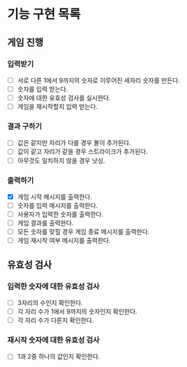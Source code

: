 # 기능 구현 목록

## 게임 진행

### 입력받기

- [ ] 서로 다른 1에서 9까지의 숫자로 이루어진 세자리 숫자를 만든다.
- [ ] 숫자를 입력 받는다.
- [ ] 숫자에 대한 유효성 검사를 실시한다.
- [ ] 게임을 재시작할지 입력 받는다.

### 결과 구하기

- [ ] 값은 같지만 자리가 다를 경우 볼이 추가된다.
- [ ] 값이 같고 자리가 같을 경우 스트라이크가 추가된다.
- [ ] 아무것도 일치하지 않을 경우 낫싱.

### 출력하기

- [x] 게임 시작 메시지를 출력한다.
- [ ] 숫자를 입력 메시지를 출력한다.
- [ ] 사용자가 입력한 숫자를 출력한다.
- [ ] 게임 결과를 출력한다.
- [ ] 모든 숫자를 맞힐 경우 게임 종료 메시지를 출력한다.
- [ ] 게임 재시작 여부 메시지를 출력한다.

## 유효성 검사

### 입력한 숫자에 대한 유효성 검사

- [ ] 3자리의 수인지 확인한다.
- [ ] 각 자리 수가 1에서 9까지의 숫자인지 확인한다.
- [ ] 각 자리 수가 다른지 확인한다.

### 재시작 숫자에 대한 유효성 검사

- [ ] 1과 2중 하나의 값인지 확인한다.
